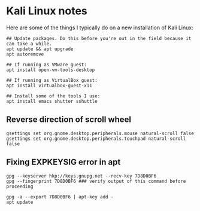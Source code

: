 # Kali Linux notes
Here are some of the things I typically do on a new installation of Kali Linux:

```
## Update packages. Do this before you're out in the field because it can take a while.
apt update && apt upgrade
apt autoremove

## If running as VMware guest:
apt install open-vm-tools-desktop

## If running as VirtualBox guest:
apt install virtualbox-guest-x11

## Install some of the tools I use:
apt install emacs shutter sshuttle
```

## Reverse direction of scroll wheel
```
gsettings set org.gnome.desktop.peripherals.mouse natural-scroll false
gsettings set org.gnome.desktop.peripherals.touchpad natural-scroll false
```


## Fixing EXPKEYSIG error in apt
```
gpg --keyserver hkp://keys.gnupg.net --recv-key 7D8D0BF6
gpg --fingerprint 7D8D0BF6 ### verify output of this command before proceeding

gpg -a --export 7D8D0BF6 | apt-key add -
apt update
```
